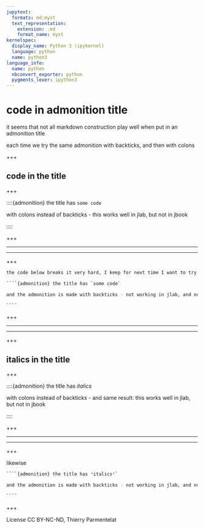 ```yaml
---
jupytext:
  formats: md:myst
  text_representation:
    extension: .md
    format_name: myst
kernelspec:
  display_name: Python 3 (ipykernel)
  language: python
  name: python3
language_info:
  name: python
  nbconvert_exporter: python
  pygments_lexer: ipython3
---
```


# code in admonition title

it seems that not all markdown construction play well when put in an admonition title

each time we try the same admonition with backticks, and then with colons

+++

## code in the title

+++

::::{admonition} the title has `some code`

with colons instead of backticks - this works well in jlab, but not in jbook

::::

+++

***
***

+++


`````bash
the code below breaks it very hard, I keep for next time I want to try it, but for now it is too disruptive

````{admonition} the title has `some code`

and the admonition is made with backticks - not working in jlab, and not in jbook either

````
`````

+++

***
***

+++

## italics in the title

+++

::::{admonition} the title has *italics*

with colons instead of backticks - and same result: this works well in jlab, but not in jbook

::::

+++

***
***

+++

likewise

`````bash
````{admonition} the title has *italics*`

and the admonition is made with backticks - not working in jlab, and not in jbook either

````
`````

+++

License CC BY-NC-ND, Thierry Parmentelat
